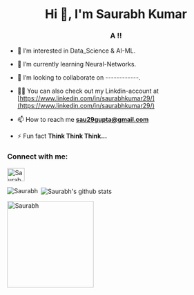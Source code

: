
<!---
runtime-error2905/runtime-error2905 is a ✨ special ✨ repository because its `README.md` (this file) appears on your GitHub profile.
You can click the Preview link to take a look at your changes.
--->

<h1 align="center">Hi 👋, I'm  Saurabh Kumar </h1>
<h3 align="center">A !!</h3>

- 👀 I’m interested in Data_Science & AI-ML.

- 🌱 I’m currently learning Neural-Networks.

- 💞️ I’m looking to collaborate on ------------.

- 👨‍💻 You can also check out my Linkdin-account at [https://www.linkedin.com/in/saurabhkumar29/](https://www.linkedin.com/in/saurabhkumar29/)

- 📫 How to reach me **sau29gupta@gmail.com**

- ⚡ Fun fact **Think Think Think...**

<h3 align="left">Connect with me:</h3>
<p align="left">

<a href="https://www.linkedin.com/in/saurabhkumar29/" target="blank"><img align="center" src="https://cdn.jsdelivr.net/npm/simple-icons@3.0.1/icons/linkedin.svg" alt="Saurabh" height="30" width="40" /></a>

</p>

<p><img align="left" src="https://github-readme-stats.vercel.app/api/top-langs?username=Saurabh2509&show_icons=true&locale=en&layout=compact" alt="Saurabh" /></p>

<p>&nbsp;<img align="center" src="https://github-readme-stats.vercel.app/api?username=Saurabh2509&show_icons=true&locale=en" alt="Saurabh's github stats" /></p>

<p><img align="center" src="https://user-images.githubusercontent.com/54509629/135729677-82e1d8b4-5179-4d50-b428-c0413e23d1f2.gif" alt="Saurabh" width=200px/></p>

